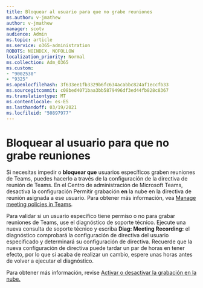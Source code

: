 ```yaml
---
title: Bloquear al usuario para que no grabe reuniones
ms.author: v-jmathew
author: v-jmathew
manager: scotv
audience: Admin
ms.topic: article
ms.service: o365-administration
ROBOTS: NOINDEX, NOFOLLOW
localization_priority: Normal
ms.collection: Adm_O365
ms.custom:
- "9002530"
- "9325"
ms.openlocfilehash: 3f633ee1fb3329b6fc634acabbc824af1eccfb33
ms.sourcegitcommit: c08bed4071baa3bb5879496df3ed44fb828c8367
ms.translationtype: MT
ms.contentlocale: es-ES
ms.lasthandoff: 03/19/2021
ms.locfileid: "50897977"
---
```

# <a name="block-user-from-recording-meetings"></a>Bloquear al usuario para que no grabe reuniones

Si necesitas impedir o **bloquear que** usuarios específicos graben reuniones de Teams, puedes hacerlo a través de la configuración de la directiva de reunión de Teams. En el Centro de administración de Microsoft Teams, desactiva la configuración Permitir grabación **en** la nube en la directiva de reunión asignada a ese usuario. Para obtener más información, vea [Manage meeting policies in Teams](https://docs.microsoft.com/microsoftteams/meeting-policies-in-teams#allow-cloud-recording).

Para validar si un usuario específico tiene permiso o no para grabar reuniones de Teams, use el diagnóstico de soporte técnico. Ejecute una nueva consulta de soporte técnico y escriba **Diag: Meeting Recording:** el diagnóstico comprobará la configuración de directiva del usuario especificado y determinará su configuración de directiva. Recuerde que la nueva configuración de directiva puede tardar un par de horas en tener efecto, por lo que si acaba de realizar un cambio, espere unas horas antes de volver a ejecutar el diagnóstico.

Para obtener más información, revise [Activar o desactivar la grabación en la nube.](https://docs.microsoft.com/microsoftteams/cloud-recording#turn-on-or-turn-off-cloud-recording)

